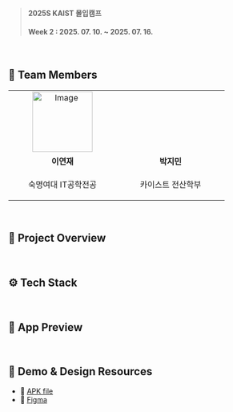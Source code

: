 > <h4>2025S KAIST 몰입캠프</h4>
> <h4>Week 2 : 2025. 07. 10. ~ 2025. 07. 16.</h4>

<br/>

## 👥 Team Members
<table>
    <tr>
      <td align="center" width="200">
        <a href="https://github.com/lyeonj">
          <img width="120" height="120" alt="Image" src="https://github.com/user-attachments/assets/20bb526c-e67b-4704-9182-7f5ed84c194e" />
          <br />
        </a>
      </td>
      <td align="center" width="200">
        <a href="https://github.com/Park-Jimin-KAIST">
        </a>
      </td>
    </tr>
    <tr>
      <td align="center">
        <b>이연재</b>
      </td>
      <td align="center">
        <b>박지민</b>
      </td>
    </tr>
  <tr>
    <td align="center">
      <p>숙명여대 IT공학전공</p>
    </td>
    <td align="center">
      <p>카이스트 전산학부</p>
    </td>
  </tr>
</table>

<br />

## 👀 Project Overview

<br/>

## ⚙ Tech Stack

<br />

## 📱 App Preview

<br />

## 🔗 Demo & Design Resources
- 📂 <a href="" target="_blank">APK file</a>
- 🎨 <a href="https://www.figma.com/design/fza5XcTP5U7xNqCUO4u8He/2025S-Madcamp-Week-2---title?node-id=0-1&t=IfuX4D8iWodrpdcD-1" target="_blank">Figma</a>
